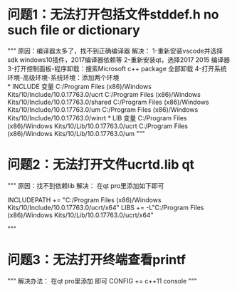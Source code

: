 # 问题1：无法打开包括文件stddef.h no such file or dictionary
"""
原因：编译器太多了，找不到正确编译器
解决：
1-重新安装vscode并选择sdk windows10插件，2017编译器依赖等
2-重新安装qt，选择2017 2015 编译器
3-打开控制面板-程序卸载：搜索Microsoft c++ package 全部卸载
4-打开系统环境-高级环境-系统环境：添加两个环境  
    * INCLUDE  变量 C:/Program Files (x86)/Windows Kits/10/Include/10.0.17763.0/ucrt
                    C:/Program Files (x86)/Windows Kits/10/Include/10.0.17763.0/shared
                    C:/Program Files (x86)/Windows Kits/10/Include/10.0.17763.0/um
                    C:/Program Files (x86)/Windows Kits/10/Include/10.0.17763.0/winrt
    * LIB      变量 C:/Program Files (x86)/Windows Kits/10/Lib/10.0.17763.0/ucrt
                    C:/Program Files (x86)/Windows Kits/10/Lib/10.0.17763.0/um
"""

# 问题2：无法打开文件ucrtd.lib qt
"""
原因：找不到依赖lib
解决：
在qt pro里添加如下即可

INCLUDEPATH += "C:/Program Files (x86)/Windows Kits/10/Include/10.0.17763.0/ucrt/x64"
LIBS += -L"C:/Program Files (x86)/Windows Kits/10/Lib/10.0.17763.0/ucrt/x64"

"""

# 问题3：无法打开终端查看printf
"""
解决办法：
在qt pro里添加 即可
CONFIG += c++11 console
"""